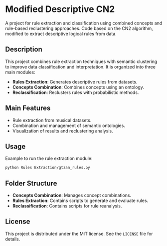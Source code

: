 # Modified Descriptive CN2

A project for rule extraction and classification using combined concepts and rule-based reclustering approaches.
Code based on the CN2 algorithm, modified to extract descriptive logical rules from data.

## Description

This project combines rule extraction techniques with semantic clustering to improve data classification and interpretation. It is organized into three main modules:
- **Rules Extraction**: Generates descriptive rules from datasets.
- **Concepts Combination**: Combines concepts using an ontology.
- **Reclassification**: Reclusters rules with probabilistic methods.

## Main Features

- Rule extraction from musical datasets.
- Combination and management of semantic ontologies.
- Visualization of results and reclustering analysis.

## Usage

Example to run the rule extraction module:
```bash
python Rules Extraction/gtzan_rules.py
```

## Folder Structure

- **Concepts Combination**: Manages concept combinations.
- **Rules Extraction**: Contains scripts to generate and evaluate rules.
- **Reclassification**: Contains scripts for rule reanalysis.

## License

This project is distributed under the MIT license. See the `LICENSE` file for details.
